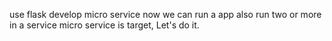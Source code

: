 use flask develop micro service
now we can run a app also run two or more in a service
micro service is target, Let's do it.
